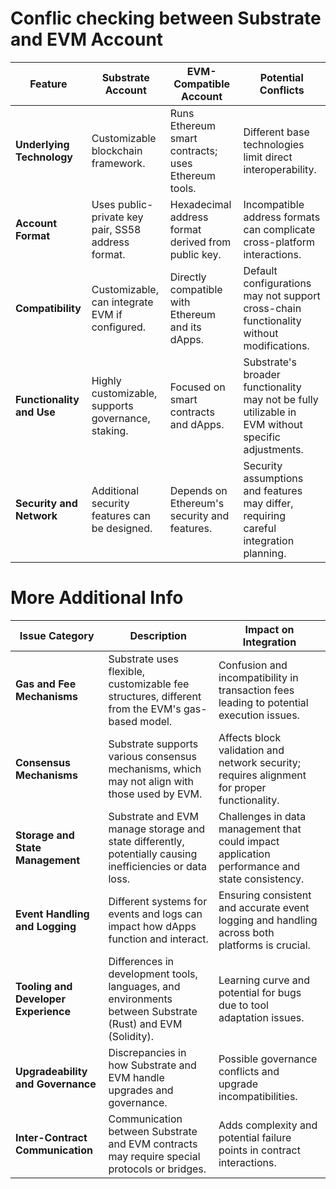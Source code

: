 # Conflic checking between Substrate and EVM Account


| Feature                      | Substrate Account                                 | EVM-Compatible Account                              | Potential Conflicts                          |
| ---------------------------- | ------------------------------------------------- | --------------------------------------------------- | -------------------------------------------- |
| **Underlying Technology**    | Customizable blockchain framework.                | Runs Ethereum smart contracts; uses Ethereum tools. | Different base technologies limit direct interoperability. |
| **Account Format**           | Uses public-private key pair, SS58 address format. | Hexadecimal address format derived from public key. | Incompatible address formats can complicate cross-platform interactions. |
| **Compatibility**            | Customizable, can integrate EVM if configured.    | Directly compatible with Ethereum and its dApps.    | Default configurations may not support cross-chain functionality without modifications. |
| **Functionality and Use**    | Highly customizable, supports governance, staking. | Focused on smart contracts and dApps.               | Substrate's broader functionality may not be fully utilizable in EVM without specific adjustments. |
| **Security and Network**     | Additional security features can be designed.     | Depends on Ethereum's security and features.        | Security assumptions and features may differ, requiring careful integration planning. |


# More Additional Info

| Issue Category               | Description                                                                                              | Impact on Integration                         |
|------------------------------|----------------------------------------------------------------------------------------------------------|-----------------------------------------------|
| **Gas and Fee Mechanisms**   | Substrate uses flexible, customizable fee structures, different from the EVM's gas-based model.         | Confusion and incompatibility in transaction fees leading to potential execution issues. |
| **Consensus Mechanisms**     | Substrate supports various consensus mechanisms, which may not align with those used by EVM.            | Affects block validation and network security; requires alignment for proper functionality. |
| **Storage and State Management** | Substrate and EVM manage storage and state differently, potentially causing inefficiencies or data loss. | Challenges in data management that could impact application performance and state consistency. |
| **Event Handling and Logging** | Different systems for events and logs can impact how dApps function and interact.                        | Ensuring consistent and accurate event logging and handling across both platforms is crucial. |
| **Tooling and Developer Experience** | Differences in development tools, languages, and environments between Substrate (Rust) and EVM (Solidity). | Learning curve and potential for bugs due to tool adaptation issues. |
| **Upgradeability and Governance** | Discrepancies in how Substrate and EVM handle upgrades and governance.                                  | Possible governance conflicts and upgrade incompatibilities. |
| **Inter-Contract Communication** | Communication between Substrate and EVM contracts may require special protocols or bridges.              | Adds complexity and potential failure points in contract interactions. |




